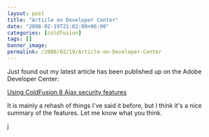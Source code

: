 ```yaml
---
layout: post
title: "Article on Developer Center"
date: "2008-02-19T21:02:00+06:00"
categories: [coldfusion]
tags: []
banner_image: 
permalink: /2008/02/19/Article-on-Developer-Center
---
```


Just found out my latest article has been published up on the Adobe Developer Center:

<a href="http://www.adobe.com/devnet/coldfusion/articles/ajax_security.html?devcon=f3">Using ColdFusion 8 Ajax security features</a>

It is mainly a rehash of things I've said it before, but I think it's a nice summary of the features. Let me know what you think.

j